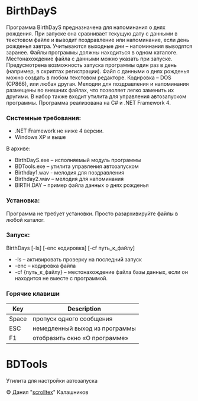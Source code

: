 # BirthDayS

Программа BirthDayS предназначена для напоминания о днях рождения. 
При запуске она сравнивает текущую дату с данными в текстовом файле и выводит поздравление или напоминание, если день рожденья завтра. Учитываются выходные дни – напоминания выводятся заранее.
Файлы программы должны находиться в одном каталоге. Местонахождение файла с данными можно указать при запуске. 
Предусмотрена возможность запуска программы один раз в день (например, в скриптах регистрации).
Файл с данными о днях рожденья можно создать в любом текстовом редакторе. Кодировка – DOS (CP866), или любая другая.
Мелодии для поздравления и напоминания размещены во внешних файлах, что позволяет легко заменить их другими.
В набор также входит утилита для управления автозапуском программы.
Программа реализована на C# и .NET Framework 4.

### Системные требования:
+ .NET Framework не ниже 4 версии.
+ Windows XP и выше

В архиве:

+ BirthDayS.exe – исполняемый модуль программы
+ BDTools.exe – утилита управления автозапуском
+ Birthday1.wav - мелодия для поздравления
+ Birthday2.wav – мелодия для напоминания
+ BIRTH.DAY – пример файла данных о днях рожденья

### Установка:
Программа не требует установки. Просто разархивируйте файлы в любой каталог.

### Запуск:
BirthDays \[-ls] \[-enc кодировка] \[-cf путь_к_файлу]

+ -ls – активировать проверку на последний запуск
+ -enc – кодировка файла
+ -cf {путь_к_файлу} – местонахождение файла базы данных, если он находится не вместе с программой.

### Горячие клавиши

Key | Description
--- | ---
Space  | пропуск одного сообщения
ESC | немедленный выход из программы
F1  | отобразить окно «О программе»

# BDTools
Утилита для настройки автозапуска

:copyright: Данил "[scrolltex](http://www.scrolltex.ru)" Калашников
